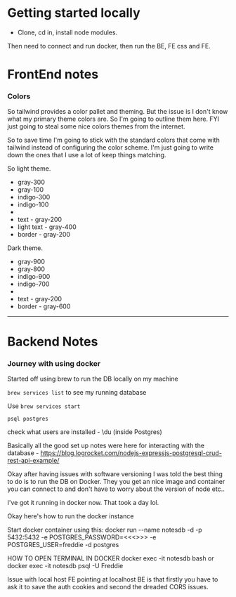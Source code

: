 # Getting started locally

- Clone, cd in, install node modules.

Then need to connect and run docker, then run the BE, FE css and FE.


# FrontEnd notes

### Colors

So tailwind provides a color pallet and theming. But the issue is I don't know what my primary theme colors are. So I'm going to outline them here. FYI just going to steal some nice colors themes from the internet.

So to save time I'm going to stick with the standard colors that come with tailwind instead of configuring the color scheme. I'm just going to write down the ones that I use a lot of keep things matching.



So light theme.
- gray-300
- gray-100
- indigo-300
- indigo-100
- 
- text - gray-200
- light text - gray-400
- border - gray-200


Dark theme.
- gray-900
- gray-800
- indigo-900
- indigo-700
- 
- text - gray-200
- border - gray-600




---

# Backend Notes

### Journey with using docker

Started off using brew to run the DB locally on my machine

`brew services list` to see my running database

Use `brew services start` 

`psql postgres`

check what users are installed - \du (inside Postgres)

Basically all the good set up notes were here for interacting with the database - https://blog.logrocket.com/nodejs-expressjs-postgresql-crud-rest-api-example/

Okay after having issues with software versioning I was told the best thing to do is to run the DB on Docker. They you get an nice image and container you can connect to and don't have to worry about the version of node etc..

I've got it running in docker now. That took a day lol.

Okay here's how to run the docker instance

Start docker container using this:
docker run --name notesdb -d -p 5432:5432 -e POSTGRES_PASSWORD=<<<>>> -e POSTGRES_USER=freddie -d postgres

HOW TO OPEN TERMINAL IN DOCKER
docker exec -it notesdb bash or
docker exec -it notesdb psql -U Freddie

Issue with local host FE pointing at localhost BE is that firstly you have to ask it to save the auth cookies and second the dreaded CORS issues. 

